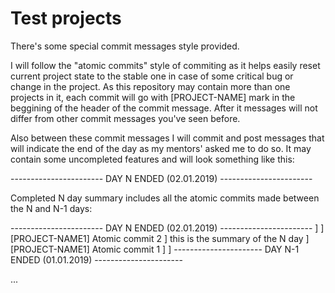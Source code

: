 # Test projects

There's some special commit messages style provided.

I will follow the "atomic commits" style of commiting as it helps easily reset current project state to the stable one in case of some critical bug or change in the project. As this repository may contain more than one projects in it, each commit will go with [PROJECT-NAME] mark in the beggining of the header of the commit message. After it messages will not differ from other commit messages you've seen before.

Also between these commit messages I will commit and post messages that will indicate the end of the day as my mentors' asked me to do so. It may contain some uncompleted features and will look something like this:

----------------------- DAY N ENDED (02.01.2019) -----------------------

Completed N day summary includes all the atomic commits made between the N and N-1 days:

----------------------- DAY N ENDED (02.01.2019) ----------------------- ]
                                                                         ]
[PROJECT-NAME1] Atomic commit 2                                          ]  this is the summary of the N day
                                                                         ]
[PROJECT-NAME1] Atomic commit 1					                   		 ]
                                                                         ]
---------------------- DAY N-1 ENDED (01.01.2019) ----------------------

...